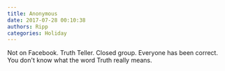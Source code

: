 ```yaml
---
title: Anonymous
date: 2017-07-28 00:10:38
authors: Ripp
categories: Holiday
---
```


 Not on Facebook. Truth Teller. Closed group. Everyone has been correct. You don't know what the word Truth really means.